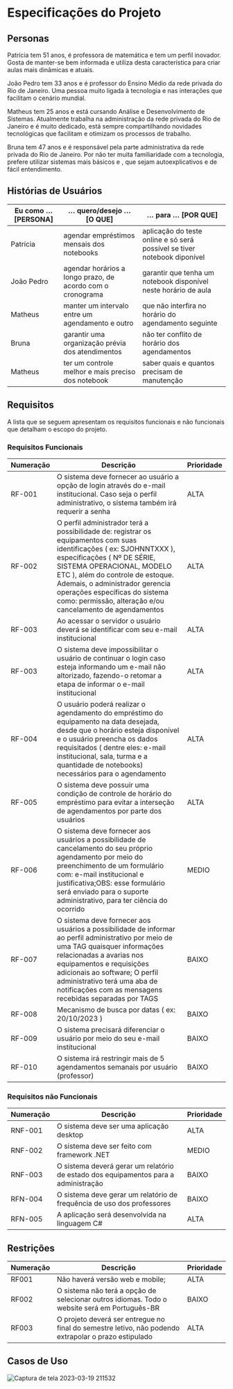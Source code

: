 # Especificações do Projeto

## Personas

Patrícia tem 51 anos, é professora de matemática e tem um perfil inovador. Gosta de manter-se bem informada e utiliza desta característica para criar aulas mais dinâmicas e atuais.

João Pedro tem 33 anos e é professor do Ensino Médio da rede privada do Rio de Janeiro. Uma pessoa muito ligada à tecnologia e nas interações que facilitam o cenário mundial.

Matheus tem 25 anos e está cursando Análise e Desenvolvimento de Sistemas. Atualmente trabalha na administração da rede privada do Rio de Janeiro e é muito dedicado, está sempre compartilhando novidades tecnológicas que facilitam e otimizam os processos de trabalho.

Bruna tem 47 anos e é responsável pela parte administrativa da rede privada do Rio de Janeiro. Por não ter muita familiaridade com a tecnologia, prefere utilizar sistemas mais básicos e , que sejam autoexplicativos e de fácil entendimento.

## Histórias de Usuários

| **Eu como … [PERSONA]** | **… quero/desejo … [O QUE]** | **… para … [POR QUE]** |
|  --- | --- | --- |
| Patrícia | agendar empréstimos mensais dos notebooks | aplicação do teste online e só será possível se tiver notebook diponível |
| João Pedro | agendar horários a longo prazo, de acordo com o cronograma | garantir que tenha um notebook disponível neste horário de aula |
| Matheus | manter um intervalo entre um agendamento e outro | que não interfira no horário do agendamento seguinte |
| Bruna | garantir uma organização prévia dos atendimentos | não ter conflito de horário dos agendamentos |
| Matheus | ter um controle melhor e mais preciso dos notebook | saber quais e quantos precisam de manutenção |

## Requisitos

A lista que se seguem apresentam os requisitos funcionais e não funcionais que detalham o escopo do projeto.

### Requisitos Funcionais

| **Numeração** | **Descrição** | **Prioridade** |
|  --- | --- | --- |
| RF-001 | O sistema deve fornecer ao usuário a opção de login através do e-mail institucional. Caso seja o perfil administrativo, o sistema também irá requerir a senha |  ALTA |
| RF-002 | O perfil administrador terá a possibilidade de: registrar os equipamentos com suas identificações ( ex: SJOHNNTXXX ), especificações ( Nº DE SÉRIE, SISTEMA OPERACIONAL, MODELO ETC ), além do controle de estoque. Ademais, o administrador gerencia operações específicas do sistema como: permissão, alteração e/ou cancelamento de agendamentos |  ALTA |
| RF-003 | Ao acessar o servidor o usuário deverá se identificar com seu e-mail institucional |  ALTA |
| RF-003 | O sistema deve impossibilitar o usuário de continuar o login caso esteja informando um e-mail não altorizado, fazendo-o retomar a etapa de informar o e-mail institucional  |  ALTA |
| RF-004 | O usuário poderá realizar o agendamento do empréstimo do equipamento na data desejada, desde que o horário esteja disponível e o usuário preencha os dados requisitados ( dentre eles: e-mail institucional, sala, turma e a quantidade de notebooks) necessários para o agendamento |  ALTA |
| RF-005 | O sistema deve possuir uma condição de controle de horário do empréstimo para evitar a interseção de agendamentos por parte dos usuários |  ALTA |
| RF-006 | O sistema deve fornecer aos usuários a possibilidade de cancelamento do seu próprio agendamento por meio do preenchimento de um formulário com: e-mail institucional e justificativa;OBS: esse formulário será enviado para o suporte administrativo, para ter ciência do ocorrido |  MEDIO |
| RF-007 | O sistema deve fornecer aos usuários a possibilidade de informar ao perfil administrativo por meio de uma TAG quaisquer informações relacionadas a avarias nos equipamentos e requisições adicionais ao software; O perfil administrativo terá uma aba de notificações com as mensagens recebidas separadas por TAGS |  BAIXO |
| RF-008 | Mecanismo de busca por datas ( ex: 20/10/2023 ) |  BAIXO |
| RF-009 | O sistema precisará diferenciar o usuário por meio do seu e-mail institucional |  BAIXO |
| RF-010 | O sistema irá restringir mais de 5 agendamentos semanais por usuário (professor) |  BAIXO |

### Requisitos não Funcionais

| **Numeração** | **Descrição** | **Prioridade** |
|  --- | --- | --- |
| RNF-001 | O sistema deve ser uma aplicação desktop |  ALTA |
| RNF-002 | O sistema deve ser feito com framework .NET | MEDIO |
| RNF-003 | O sistema deverá gerar um relatório de estado dos equipamentos para a administração | BAIXO |
| RFN-004 | O sistema deve gerar um relatório de frequência de uso dos professores | BAIXO |
| RFN-005 | A aplicação será desenvolvida na linguagem C# | ALTA |



## Restrições

| **Numeração** | **Descrição** | **Prioridade** |
|  --- | --- | --- |
| RF001 | Não haverá versão web e mobile; | ALTA |  
| RF002 | O sistema não terá a opção de selecionar outros idiomas. Todo o website será em Português-BR | BAIXO |
| RF003 | O projeto deverá ser entregue no final do semestre letivo, não podendo extrapolar o prazo estipulado | ALTA | 

## Casos de Uso

![Captura de tela 2023-03-19 211532](https://user-images.githubusercontent.com/114964435/226219361-0f887ca3-5034-4ad8-92e0-0deda7a05b7d.png)


